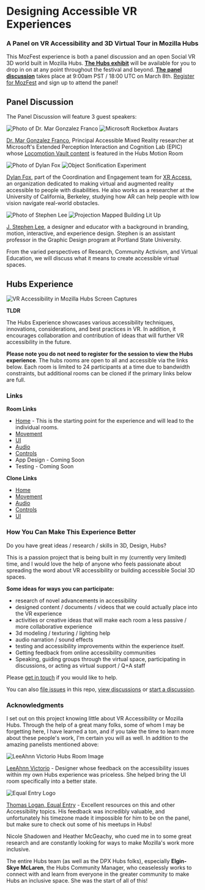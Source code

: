# Designing Accessible VR Experiences

### A Panel on VR Accessibility and 3D Virtual Tour in Mozilla Hubs

This MozFest experience is both a panel discussion and an open Social VR 3D world built in Mozilla Hubs. **[The Hubs exhibit](https://hubs.mozilla.com/MvPSJJQ/mozfest-vr-accessibility)** will be available for you to drop in on at any point throughout the festival and beyond. **[The panel discussion](https://schedule.mozillafestival.org/session/MJWAMG-1)** takes place at 9:00am PST / 18:00 UTC on March 8th. [Register for MozFest](https://www.mozillafestival.org/en/tickets/) and sign up to attend the panel!

## Panel Discussion

The Panel Discussion will feature 3 guest speakers:

![Photo of Dr. Mar Gonzalez Franco](https://raw.githubusercontent.com/heaversm/mozfestaccess/gh-pages/assets/img/margonzalezfranco-sm.jpg)
![Microsoft Rocketbox Avatars](https://raw.githubusercontent.com/heaversm/mozfestaccess/gh-pages/assets/img/mar-work.jpg)

[Dr. Mar Gonzalez Franco](https://www.microsoft.com/en-us/research/people/margon/), Principal Accessible Mixed Reality researcher at Microsoft's Extended Perception Interaction and Cognition Lab (EPIC) whose [Locomotion Vault content](https://locomotionvault.github.io/) is featured in the Hubs Motion Room

![Photo of Dylan Fox](https://raw.githubusercontent.com/heaversm/mozfestaccess/gh-pages/assets/img/dylanfox-sm.jpg)
![Object Sonification Experiment](https://raw.githubusercontent.com/heaversm/mozfestaccess/gh-pages/assets/img/dylan-work.jpg)

[Dylan Fox](https://drfoxdesign.com/), part of the Coordination and Engagement team for [XR Access](https://xraccess.org/), an organization dedicated to making virtual and augmented reality accessible to people with disabilities. He also works as a researcher at the University of California, Berkeley, studying how AR can help people with low vision navigate real-world obstacles.

![Photo of Stephen Lee](https://raw.githubusercontent.com/heaversm/mozfestaccess/gh-pages/assets/img/stephenlee-sm.jpg)
![Projection Mapped Building Lit Up](https://raw.githubusercontent.com/heaversm/mozfestaccess/gh-pages/assets/img/stephenlee-work.jpg)

[J. Stephen Lee](https://www.instagram.com/j_stephen_lee/), a designer and educator with a background in branding, motion, interactive, and experience design. Stephen is an assistant professor in the Graphic Design program at Portland State University.

From the varied perspectives of Research, Community Activism, and Virtual Education, we will discuss what it means to create accessible virtual spaces.

## Hubs Experience

![VR Accessibility in Mozilla Hubs Screen Captures](https://raw.githubusercontent.com/heaversm/mozfestaccess/gh-pages/assets/img/mozaccess.gif)

**TLDR**

The Hubs Experience showcases various accessibility techniques, innovations, considerations, and best practices in VR. In addition, it encourages collaboration and contribution of ideas that will further VR accessibility in the future.

**Please note you do not need to register for the session to view the Hubs experience**. The hubs rooms are open to all and accessible via the links below. Each room is limited to 24 participants at a time due to bandwidth constraints, but additional rooms can be cloned if the primary links below are full.

### Links

**Room Links**

- [Home](https://hubs.mozilla.com/MvPSJJQ/mozfest-vr-accessibility) - This is the starting point for the experience and will lead to the individual rooms.
- [Movement](https://hubs.mozilla.com/rrHKXLN/mozfest-vr-accessibility-movement)
- [UI](https://hubs.mozilla.com/Pz7LyUJ/mozfest-vr-accessibility-ui)
- [Audio](https://hubs.mozilla.com/bgCBCLA/mozfest-vr-accessibility-audio)
- [Controls](https://hubs.mozilla.com/4SpqZKT/mozfest-vr-accessibility-controls)
- App Design - Coming Soon
- Testing - Coming Soon

**Clone Links**

- [Home](https://hubs.mozilla.com/scenes/reMD582)
- [Movement](https://hubs.mozilla.com/scenes/ya4qXQN)
- [Audio](https://hubs.mozilla.com/scenes/ZfxHDyp)
- [Controls](https://hubs.mozilla.com/scenes/DgpqKVZ)
- [UI](https://hubs.mozilla.com/scenes/UUuyynG)

### How You Can Make This Experience Better

Do you have great ideas / research / skills in 3D, Design, Hubs?

This is a passion project that is being built in my (currently very limited) time, and I would love the help of anyone who feels passionate about spreading the word about VR accessibility or building accessible Social 3D spaces.

**Some ideas for ways you can participate:**

- research of novel advancements in accessibility
- designed content / documents / videos that we could actually place into the VR experience
- activities or creative ideas that will make each room a less passive / more collaborative experience
- 3d modeling / texturing / lighting help
- audio narration / sound effects
- testing and accessibility improvements within the experience itself.
- Getting feedback from online accessibility communities
- Speaking, guiding groups through the virtual space, participating in discussions, or acting as virtual support / Q+A staff

Please [get in touch](mailto:mheavers@mozilla.com) if you would like to help.

You can also [file issues](https://github.com/heaversm/mozfestaccess/issues/new/choose) in this repo, [view discussions](https://github.com/heaversm/mozfestaccess/discussions) or [start a discussion](https://github.com/heaversm/mozfestaccess/discussions/new).

### Acknowledgments

I set out on this project knowing little about VR Accessibility or Mozilla Hubs. Through the help of a great many folks, some of whom I may be forgetting here, I have learned a ton, and if you take the time to learn more about these people's work, I'm certain you will as well. In addition to the amazing panelists mentioned above:

![LeeAhnn Victorio Hubs Room Image](https://raw.githubusercontent.com/heaversm/mozfestaccess/gh-pages/assets/img/logo-leeahnn.jpg)

[LeeAhnn Victorio](https://www.linkedin.com/in/leeahnn-victorio-6785ab16b/) - Designer whose feedback on the accessibility issues within my own Hubs experience was priceless. She helped bring the UI room specifically into a better state.

![Equal Entry Logo](https://raw.githubusercontent.com/heaversm/mozfestaccess/gh-pages/assets/img/logo-equal-entry.jpg)

[Thomas Logan, Equal Entry](https://equalentry.com/about/) - Excellent resources on this and other Accessibility topics. His feedback was incredibly valuable, and unfortunately his timezone made it impossible for him to be on the panel, but make sure to check out some of his meetups in Hubs!

Nicole Shadowen and Heather McGeachy, who cued me in to some great research and are constantly looking for ways to make Mozilla's work more inclusive.

The entire Hubs team (as well as the DPX Hubs folks), especially **Elgin-Skye McLaren**, the Hubs Community Manager, who ceaselessly works to connect with and learn from everyone in the greater community to make Hubs an inclusive space. She was the start of all of this!

